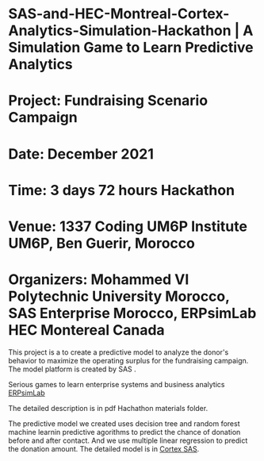 # SAS-and-HEC-Montreal-Cortex-Analytics-Simulation-Hackathon | A Simulation Game to Learn Predictive Analytics
# Project: Fundraising Scenario Campaign
# Date: December 2021 
# Time: 3 days 72 hours Hackathon
# Venue: 1337 Coding UM6P Institute UM6P, Ben Guerir, Morocco
# Organizers: Mohammed VI Polytechnic University Morocco, SAS Enterprise Morocco, ERPsimLab HEC Montereal Canada
This project is a  to create a predictive model to analyze the donor's behavior to maximize the operating surplus for the fundraising campaign. The model platform is created by SAS .

Serious games to learn enterprise systems and business analytics [ERPsimLab](http://erpsim.hec.ca/)

The detailed description is in pdf Hachathon materials folder.

The predictive model we created uses decision tree and random forest machine learnin predictive agorithms to predict the chance of donation before and after contact. And we use multiple linear regression to predict the donation amount. The detailed model is in [Cortex SAS](https://www.sas.com/fr_ch/training/programs/cortex-analytics-simulation-game.html).
